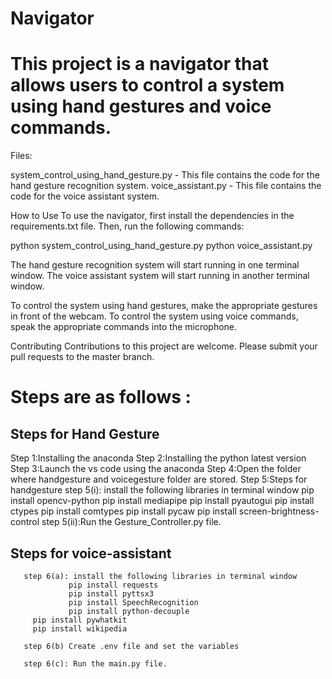 # Navigator

# This project is a navigator that allows users to control a system using hand gestures and voice commands.

Files:

system_control_using_hand_gesture.py - This file contains the code for the hand gesture recognition system.
voice_assistant.py - This file contains the code for the voice assistant system.

How to Use
To use the navigator, first install the dependencies in the requirements.txt file. Then, run the following commands:

python system_control_using_hand_gesture.py
python voice_assistant.py

The hand gesture recognition system will start running in one terminal window. The voice assistant system will start running in another terminal window.

To control the system using hand gestures, make the appropriate gestures in front of the webcam. To control the system using voice commands, speak the appropriate commands into the microphone.

Contributing
Contributions to this project are welcome. Please submit your pull requests to the master branch.

# Steps are as follows :
## Steps for Hand Gesture
Step 1:Installing the anaconda
Step 2:Installing the python latest version
Step 3:Launch the vs code using the anaconda
Step 4:Open the folder where handgesture and voicegesture folder are stored.
Step 5:Steps for handgesture
       step 5(i): install the following libraries in terminal window 
                 pip install opencv-python
                 pip install mediapipe
                 pip install pyautogui
                 pip install ctypes
                 pip install comtypes
                 pip install pycaw
                 pip install screen-brightness-control
      step 5(ii):Run the Gesture_Controller.py file.

## Steps for voice-assistant
       step 6(a): install the following libraries in terminal window
                 pip install requests
                 pip install pyttsx3
                 pip install SpeechRecognition
                 pip install python-decouple
		 pip install pywhatkit
		 pip install wikipedia
 
       step 6(b) Create .env file and set the variables

       step 6(c): Run the main.py file.
                 
